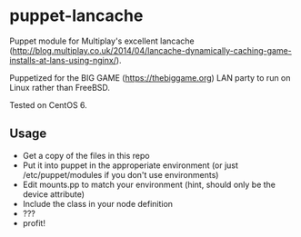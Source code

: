puppet-lancache
===============

Puppet module for Multiplay's excellent lancache (http://blog.multiplay.co.uk/2014/04/lancache-dynamically-caching-game-installs-at-lans-using-nginx/).

Puppetized for the BIG GAME (https://thebiggame.org) LAN party to run on Linux rather than FreeBSD. 

Tested on CentOS 6.

Usage
-----

* Get a copy of the files in this repo
* Put it into puppet in the approperiate environment (or just /etc/puppet/modules if you don't use environments)
* Edit mounts.pp to match your environment (hint, should only be the device attribute)
* Include the class in your node definition
* ???
* profit!
